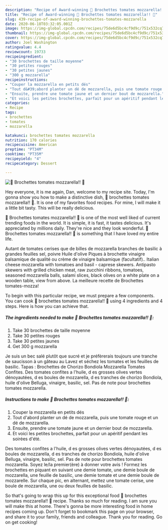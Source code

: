 ```yaml
---
description: "Recipe of Award-winning 🍅 Brochettes tomates mozzarella!! 🍅"
title: "Recipe of Award-winning 🍅 Brochettes tomates mozzarella!! 🍅"
slug: 439-recipe-of-award-winning-brochettes-tomates-mozzarella
date: 2020-06-18T03:32:05.001Z
image: https://img-global.cpcdn.com/recipes/75de6d5bc4cf9d9c/751x532cq70/🍅-brochettes-tomates-mozzarella-🍅-photo-principale-de-la-recette.jpg
thumbnail: https://img-global.cpcdn.com/recipes/75de6d5bc4cf9d9c/751x532cq70/🍅-brochettes-tomates-mozzarella-🍅-photo-principale-de-la-recette.jpg
cover: https://img-global.cpcdn.com/recipes/75de6d5bc4cf9d9c/751x532cq70/🍅-brochettes-tomates-mozzarella-🍅-photo-principale-de-la-recette.jpg
author: Joel Washington
ratingvalue: 4.4
reviewcount: 19733
recipeingredient:
- "30 brochettes de taille moyenne"
- "30 petites rouges"
- "30 petites jaunes"
- "300 g mozzarella"
recipeinstructions:
- "Couper la mozzarella en petits dés"
- "Tout d&#39;abord planter un dé de mozzarella, puis une tomate rouge et un dé de mozzarella."
- "Ensuite, prendre une tomate jaune et un dernier bout de mozzarella."
- "Et voici les petites brochettes, parfait pour un apéritif pendant les soirées d&#39;été."
categories:
- Recipe
tags:
- brochettes
- tomates
- mozzarella

katakunci: brochettes tomates mozzarella 
nutrition: 170 calories
recipecuisine: American
preptime: "PT34M"
cooktime: "PT35M"
recipeyield: "4"
recipecategory: Dessert

---
```



![🍅 Brochettes tomates mozzarella!! 🍅](https://img-global.cpcdn.com/recipes/75de6d5bc4cf9d9c/751x532cq70/🍅-brochettes-tomates-mozzarella-🍅-photo-principale-de-la-recette.jpg)

Hey everyone, it is me again, Dan, welcome to my recipe site. Today, I'm gonna show you how to make a distinctive dish, 🍅 brochettes tomates mozzarella!! 🍅. It is one of my favorites food recipes. For mine, I will make it a little bit tasty. This will be really delicious.

🍅 Brochettes tomates mozzarella!! 🍅 is one of the most well liked of current trending foods in the world. It is simple, it is fast, it tastes delicious. It's appreciated by millions daily. They're nice and they look wonderful. 🍅 Brochettes tomates mozzarella!! 🍅 is something that I have loved my entire life.

Autant de tomates cerises que de billes de mozzarella branches de basilic à grandes feuilles sel, poivre Huile d&#39;olive Piques à brochette vinaigre balsamique de qualité ou crème de vinaigre balsamique (facultatif).. Italian cheese mozzarella with tomatoes and basil - caprese skewers. Antipasto skewers with grilled chicken meat, raw zucchini ribbons, tomatoes, seasoned mozzarella balls, salami slices, black olives on a white plate on a wooden table, view from above. La meilleure recette de Brochettes tomates-mozza!


To begin with this particular recipe, we must prepare a few components. You can cook 🍅 brochettes tomates mozzarella!! 🍅 using 4 ingredients and 4 steps. Here is how you can achieve that.

<!--inarticleads1-->

##### The ingredients needed to make 🍅 Brochettes tomates mozzarella!! 🍅:

1. Take 30 brochettes de taille moyenne
1. Take 30 petites rouges
1. Take 30 petites jaunes
1. Get 300 g mozzarella


Je suis un bec salé plutôt que sucré et je préfèrerais toujours une tranche de saucisson à un gâteau au Lavez et séchez les tomates et les feuilles de basilic. Tapas : Brochettes de Chorizo Bondiola Mozzarella Tomates Confites. Des tomates confites a l&#39;huile, d es grosses olives vertes dénoyautées, d es boules de mozzarella, d es tranches de chorizo Bondiola, huile d&#39;olive Belluga, vinaigre, basilic, sel. Pas de note pour brochettes tomates mozzarella. 

<!--inarticleads2-->

##### Instructions to make 🍅 Brochettes tomates mozzarella!! 🍅:

1. Couper la mozzarella en petits dés
1. Tout d&#39;abord planter un dé de mozzarella, puis une tomate rouge et un dé de mozzarella.
1. Ensuite, prendre une tomate jaune et un dernier bout de mozzarella.
1. Et voici les petites brochettes, parfait pour un apéritif pendant les soirées d&#39;été.


Des tomates confites a l&#39;huile, d es grosses olives vertes dénoyautées, d es boules de mozzarella, d es tranches de chorizo Bondiola, huile d&#39;olive Belluga, vinaigre, basilic, sel. Pas de note pour brochettes tomates mozzarella. Soyez le/la premier(ère) à donner votre avis ! Formez les brochettes en piquant en suivant une demie tomate, une demie boule de mozzarella, une feuille de basilic, une demie tomate et une demie boule de mozzarelle. Sur chaque pic, en alternant, mettez une tomate cerise, une boule de mozzarella, une ou deux feuilles de basilic. 

So that's going to wrap this up for this exceptional food 🍅 brochettes tomates mozzarella!! 🍅 recipe. Thanks so much for reading. I am sure you will make this at home. There's gonna be more interesting food in home recipes coming up. Don't forget to bookmark this page on your browser, and share it to your family, friends and colleague. Thank you for reading. Go on get cooking!
